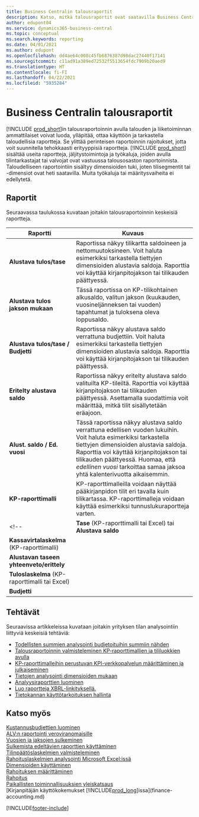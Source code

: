 ```yaml
---
title: Business Centralin talousraportit
description: Katso, mitkä talousraportit ovat saatavilla Business Centralin vakioversiossa, jotta voit seurata liiketoimintaasi.
author: edupont04
ms.service: dynamics365-business-central
ms.topic: conceptual
ms.search.keywords: reporting
ms.date: 04/01/2021
ms.author: edupont
ms.openlocfilehash: dd4ae64c008c45fb6876387d98dac27440f17141
ms.sourcegitcommit: c11ad91a389ed72532f5513654fdc7909b20aed9
ms.translationtype: HT
ms.contentlocale: fi-FI
ms.lasthandoff: 04/22/2021
ms.locfileid: "5935284"
---
```

# <a name="financial-reports-in-business-central"></a>Business Centralin talousraportit

[!INCLUDE [prod_short](includes/prod_short.md)]in talousraportoinnin avulla talouden ja liiketoiminnan ammattilaiset voivat luoda, ylläpitää, ottaa käyttöön ja tarkastella taloudellisia raportteja. Se ylittää perinteisen raportoinnin rajoitukset, jotta voit suunnitella tehokkaasti erityyppisiä raportteja. [!INCLUDE [prod_short](includes/prod_short.md)] sisältää useita raportteja, jäljitystoimintoja ja työkaluja, joiden avulla tilintarkastajat tai valvojat ovat vastuussa talousosaston raportoinnista. Taloudelliseen raportointiin sisältyy dimensioiden tuki, joten tilisegmentit tai -dimensiot ovat heti saatavilla. Muita työkaluja tai määritysvaiheita ei edellytetä.  

## <a name="reports"></a>Raportit

Seuraavassa taulukossa kuvataan joitakin talousraportoinnin keskeisiä raportteja.

|Raportti |Kuvaus  |
|---------|---------|
|**Alustava tulos/tase**| Raportissa näkyy tilikartta saldoineen ja nettomuutoksineen. Voit haluta esimerkiksi tarkastella tiettyjen dimensioiden alustavia saldoja. Raporttia voi käyttää kirjanpitojakson tai tilikauden päättyessä. |
|**Alustava tulos jakson mukaan**  | Tässä raportissa on KP-tilikohtainen alkusaldo, valitun jakson (kuukauden, vuosineljänneksen tai vuoden) tapahtumat ja tuloksena oleva loppusaldo.         |
|**Alustava tulos/tase / Budjetti** | Raportissa näkyy alustava saldo verrattuna budjettiin. Voit haluta esimerkiksi tarkastella tiettyjen dimensioiden alustavia saldoja. Raporttia voi käyttää kirjanpitojakson tai tilikauden päättyessä.        |
|**Eritelty alustava saldo** |Raportissa näkyy eritelty alustava saldo valituilta KP-tileiltä. Raporttia voi käyttää kirjanpitojakson tai tilikauden päättyessä. Asettamalla suodattimia voit määrittää, mitkä tilit sisällytetään eräajoon.         |
|**Alust. saldo / Ed. vuosi**|Tässä raportissa näkyy alustava saldo verrattuna edellisen vuoden lukuihin. Voit haluta esimerkiksi tarkastella tiettyjen dimensioiden alustavia saldoja. Raporttia voi käyttää kirjanpitojakson tai tilikauden päättyessä. Huomaa, että *edellinen vuosi* tarkoittaa samaa jaksoa yhtä kalenterivuotta aikaisemmin.|
|**KP-raporttimalli**|KP-raporttimalleilla voidaan näyttää pääkirjanpidon tilit eri tavalla kuin tilikartassa. KP-raporttimalleja voidaan käyttää esimerkiksi tunnuslukuraportteja varten.|
<!--|**Tase** (KP-raporttimalli tai Excel) tai **Alustava saldo** |         |
|**Kassavirtalaskelma** (KP-raporttimalli) |         |
|**Alustavan taseen yhteenveto/erittely** |         |
|**Tuloslaskelma** (KP-raporttimalli tai Excel)||
|**Budjetti** ||-->

## <a name="tasks"></a>Tehtävät

Seuraavissa artikkeleissa kuvataan joitakin yrityksen tilan analysointiin liittyviä keskeisiä tehtäviä:

* [Todellisten summien analysointi budjetoituihin summiin nähden](bi-how-analyze-actual-versus-budget.md)  
* [Talousraportoinnin valmisteleminen KP-raporttimallien ja tililuokkien avulla](bi-how-work-account-schedule.md)  
* [KP-raporttimalleihin perustuvan KPI-verkkopalvelun määrittäminen ja julkaiseminen](bi-how-to-set-up-and-publish-kpi-web-services-based-on-account-schedules.md)  
* [Tietojen analysointi dimensioiden mukaan](bi-how-analyze-data-dimension.md)  
* [Analyysiraporttien luominen](bi-how-create-analysis-views-reports.md)  
* [Luo raportteja XBRL-linkityksellä.](bi-create-reports-with-xbrl.md)  
* [Tietokannan käyttötarkoituksen hallinta](admin-data-access-intent.md)  

## <a name="see-also"></a>Katso myös

[Kustannusbudjettien luominen](finance-create-cost-budgets.md)  
[ALV:n raportointi veroviranomaisille](finance-how-report-vat.md)  
[Vuosien ja jaksojen sulkeminen](year-close-years-periods.md)  
[Sulkemista edeltävien raporttien käyttäminen](year-prepare-preclose-reports.md)  
[Tilinpäätöslaskelmien valmisteleminen](year-prepare-close-statement.md)  
[Rahoituslaskelmien analysointi Microsoft Excel:issä](finance-analyze-excel.md)  
[Dimensioiden käyttäminen](finance-dimensions.md)  
[Rahoituksen määrittäminen](finance-setup-finance.md)  
[Rahoitus](finance.md)  
[Paikallisten toiminnallisuuksien yleiskatsaus](about-localization.md)  
[Kirjanpitäjän käyttökokemukset [!INCLUDE[prod_long](includes/prod_long.md)]issa](finance-accounting.md)  


[!INCLUDE[footer-include](includes/footer-banner.md)]
